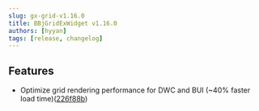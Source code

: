 ```yaml
---
slug: gx-grid-v1.16.0
title: BBjGridExWidget v1.16.0
authors: [hyyan]
tags: [release, changelog]
---
```


## Features

* Optimize grid rendering performance for DWC and BUI (~40% faster load time)([226f88b](https://github.com/BBj-Plugins/BBjGridExWidget/commit/226f88b98e7cad9b322cd194a1b980d59749524a))


